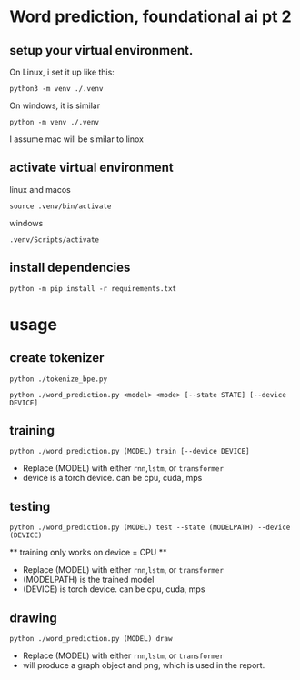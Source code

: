 # Word prediction, foundational ai pt 2


## setup your virtual environment. 
On Linux, i set it up like this:
```
python3 -m venv ./.venv
```
On windows, it is similar
```
python -m venv ./.venv
```
I assume mac will be similar to linox

## activate virtual environment
linux and macos
```
source .venv/bin/activate
```
windows
```
.venv/Scripts/activate
```


## install dependencies
```
python -m pip install -r requirements.txt
```

# usage

## create tokenizer

```
python ./tokenize_bpe.py
```

```
python ./word_prediction.py <model> <mode> [--state STATE] [--device DEVICE]
```


## training
```
python ./word_prediction.py (MODEL) train [--device DEVICE]
``` 
- Replace (MODEL) with either `rnn`,`lstm`, or `transformer`
- device is a torch device. can be cpu, cuda, mps


## testing
```
python ./word_prediction.py (MODEL) test --state (MODELPATH) --device (DEVICE)
``` 

** training only works on device = CPU **

- Replace (MODEL) with either `rnn`,`lstm`, or `transformer`
- (MODELPATH) is the trained model
- (DEVICE) is torch device. can be cpu, cuda, mps


## drawing
```
python ./word_prediction.py (MODEL) draw 
```
- Replace (MODEL) with either `rnn`,`lstm`, or `transformer`
- will produce a graph object and png, which is used in the report.

